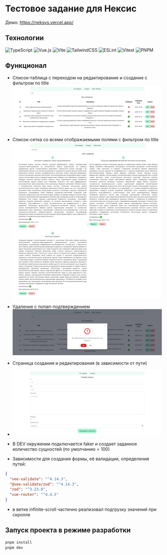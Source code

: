 # Тестовое задание для Нексис

Демо: https://neksys.vercel.app/

## Технологии

![TypeScript](https://img.shields.io/badge/typescript-%23007ACC.svg?style=for-the-badge&logo=typescript&logoColor=white)
![Vue.js](https://img.shields.io/badge/vuejs-%2335495e.svg?style=for-the-badge&logo=vuedotjs&logoColor=%234FC08D)
![Vite](https://img.shields.io/badge/vite-%23646CFF.svg?style=for-the-badge&logo=vite&logoColor=white)
![TailwindCSS](https://img.shields.io/badge/tailwindcss-%2338B2AC.svg?style=for-the-badge&logo=tailwind-css&logoColor=white)
![ESLint](https://img.shields.io/badge/ESLint-4B3263?style=for-the-badge&logo=eslint&logoColor=white)
![Vitest](https://img.shields.io/badge/-Vitest-252529?style=for-the-badge&logo=vitest&logoColor=FCC72B)
![PNPM](https://img.shields.io/badge/pnpm-%234a4a4a.svg?style=for-the-badge&logo=pnpm&logoColor=f69220)

## Функционал
 
+ Список-таблица с переходом на редактирование и создание с фильтром по title
![Список-таблица](screenshots/main_table.png)

+ Список-сетка со всеми отображаемыми полями с фильтром по title
![Список-сетка](screenshots/main_grid.png)

+ Удаление с попап-подтверждением
![Удаление](screenshots/delete.png)

+ Страница создания и редактирования (в зависимости от пути)
+ ![Страница создания](screenshots/create.png)

+ В DEV окружении подключается faker и создает заданное количество сущностей (по умолчанию = 100)
+ Зависимости для создания формы, её валидации, определения путей:
```json
{
  "vee-validate": "^4.14.3",
  "@vee-validate/zod": "^4.14.3",
  "zod": "^3.23.8",
  "vue-router": "^4.4.5"
}
```
+ в ветке infinite-scroll частично реализовал подгрузку значений при скролле

## Запуск проекта в режиме разработки

```sh
pnpm install
pnpm dev
```

